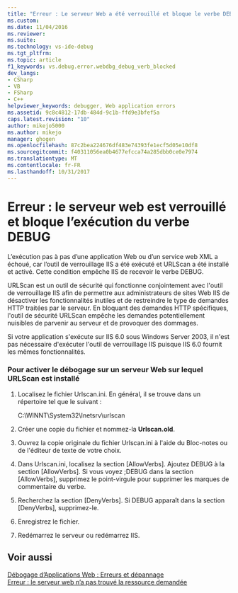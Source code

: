 ```yaml
---
title: "Erreur : Le serveur Web a été verrouillé et bloque le verbe DEBUG | Documents Microsoft"
ms.custom: 
ms.date: 11/04/2016
ms.reviewer: 
ms.suite: 
ms.technology: vs-ide-debug
ms.tgt_pltfrm: 
ms.topic: article
f1_keywords: vs.debug.error.webdbg_debug_verb_blocked
dev_langs:
- CSharp
- VB
- FSharp
- C++
helpviewer_keywords: debugger, Web application errors
ms.assetid: 9c8c4812-17db-484d-9c1b-ffd9e3bfef5a
caps.latest.revision: "10"
author: mikejo5000
ms.author: mikejo
manager: ghogen
ms.openlocfilehash: 87c2bea224676df483e74393fe1ecf5d05e10df8
ms.sourcegitcommit: f40311056ea0b4677efcca74a285dbb0ce0e7974
ms.translationtype: MT
ms.contentlocale: fr-FR
ms.lasthandoff: 10/31/2017
---
```

# <a name="error-the-web-server-has-been-locked-down-and-is-blocking-the-debug-verb"></a>Erreur : le serveur web est verrouillé et bloque l’exécution du verbe DEBUG
L’exécution pas à pas d’une application Web ou d’un service web XML a échoué, car l’outil de verrouillage IIS a été exécuté et URLScan a été installé et activé. Cette condition empêche IIS de recevoir le verbe DEBUG.  
  
 URLScan est un outil de sécurité qui fonctionne conjointement avec l'outil de verrouillage IIS afin de permettre aux administrateurs de sites Web IIS de désactiver les fonctionnalités inutiles et de restreindre le type de demandes HTTP traitées par le serveur. En bloquant des demandes HTTP spécifiques, l'outil de sécurité URLScan empêche les demandes potentiellement nuisibles de parvenir au serveur et de provoquer des dommages.  
  
 Si votre application s'exécute sur IIS 6.0 sous Windows Server 2003, il n'est pas nécessaire d'exécuter l'outil de verrouillage IIS puisque IIS 6.0 fournit les mêmes fonctionnalités.  
  
### <a name="to-enable-debugging-on-a-web-server-with-urlscan-installed"></a>Pour activer le débogage sur un serveur Web sur lequel URLScan est installé  
  
1.  Localisez le fichier Urlscan.ini. En général, il se trouve dans un répertoire tel que le suivant :  
  
     C:\WINNT\System32\Inetsrv\urlscan  
  
2.  Créer une copie du fichier et nommez-la **Urlscan.old**.  
  
3.  Ouvrez la copie originale du fichier Urlscan.ini à l'aide du Bloc-notes ou de l'éditeur de texte de votre choix.  
  
4.  Dans Urlscan.ini, localisez la section [AllowVerbs]. Ajoutez DEBUG à la section [AllowVerbs]. Si vous voyez ;DEBUG dans la section [AllowVerbs], supprimez le point-virgule pour supprimer les marques de commentaire du verbe.  
  
5.  Recherchez la section [DenyVerbs]. Si DEBUG apparaît dans la section [DenyVerbs], supprimez-le.  
  
6.  Enregistrez le fichier.  
  
7.  Redémarrez le serveur ou redémarrez IIS.  
  
## <a name="see-also"></a>Voir aussi  
 [Débogage d’Applications Web : Erreurs et dépannage](../debugger/debugging-web-applications-errors-and-troubleshooting.md)   
 [Erreur : le serveur web n’a pas trouvé la ressource demandée](../debugger/error-the-web-server-could-not-find-the-requested-resource.md)